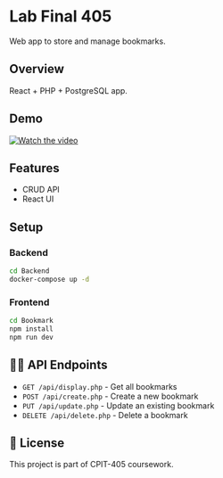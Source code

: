 # Lab Final 405


Web app to store and manage bookmarks.

##  Overview

React + PHP + PostgreSQL app.

##  Demo
[![Watch the video](https://img.youtube.com/vi/UkkaJjSIh8Y/0.jpg)](https://www.youtube.com/watch?v=UkkaJjSIh8Y)



##  Features

- CRUD API 
- React UI

##  Setup

### Backend
```bash
cd Backend
docker-compose up -d
```

### Frontend
```bash
cd Bookmark
npm install
npm run dev
```

## 👨‍💻 API Endpoints

- `GET /api/display.php` - Get all bookmarks
- `POST /api/create.php` - Create a new bookmark
- `PUT /api/update.php` - Update an existing bookmark
- `DELETE /api/delete.php` - Delete a bookmark

## 📝 License

This project is part of CPIT-405 coursework.
